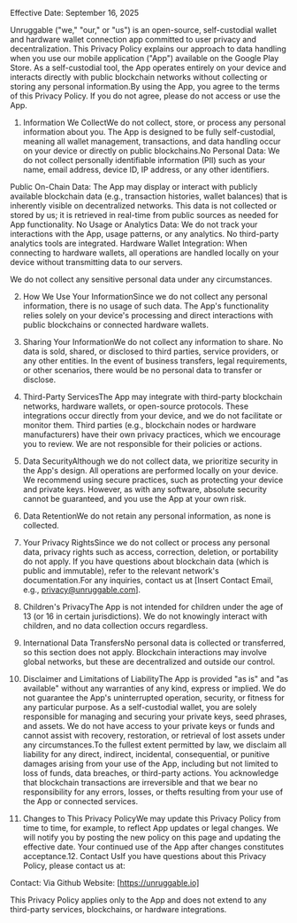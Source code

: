 Effective Date: September 16, 2025

Unruggable ("we," "our," or "us") is an open-source, self-custodial wallet and hardware wallet connection app committed to user privacy and decentralization. This Privacy Policy explains our approach to data handling when you use our mobile application ("App") available on the Google Play Store. As a self-custodial tool, the App operates entirely on your device and interacts directly with public blockchain networks without collecting or storing any personal information.By using the App, you agree to the terms of this Privacy Policy. If you do not agree, please do not access or use the App.

1. Information We CollectWe do not collect, store, or process any personal information about you. The App is designed to be fully self-custodial, meaning all wallet management, transactions, and data handling occur on your device or directly on public blockchains.No Personal Data: We do not collect personally identifiable information (PII) such as your name, email address, device ID, IP address, or any other identifiers.

Public On-Chain Data: The App may display or interact with publicly available blockchain data (e.g., transaction histories, wallet balances) that is inherently visible on decentralized networks. This data is not collected or stored by us; it is retrieved in real-time from public sources as needed for App functionality.
No Usage or Analytics Data: We do not track your interactions with the App, usage patterns, or any analytics. No third-party analytics tools are integrated.
Hardware Wallet Integration: When connecting to hardware wallets, all operations are handled locally on your device without transmitting data to our servers.

We do not collect any sensitive personal data under any circumstances.

2. How We Use Your InformationSince we do not collect any personal information, there is no usage of such data. The App's functionality relies solely on your device's processing and direct interactions with public blockchains or connected hardware wallets.

3. Sharing Your InformationWe do not collect any information to share. No data is sold, shared, or disclosed to third parties, service providers, or any other entities. In the event of business transfers, legal requirements, or other scenarios, there would be no personal data to transfer or disclose.

4. Third-Party ServicesThe App may integrate with third-party blockchain networks, hardware wallets, or open-source protocols. These integrations occur directly from your device, and we do not facilitate or monitor them. Third parties (e.g., blockchain nodes or hardware manufacturers) have their own privacy practices, which we encourage you to review. We are not responsible for their policies or actions.

5. Data SecurityAlthough we do not collect data, we prioritize security in the App's design. All operations are performed locally on your device. We recommend using secure practices, such as protecting your device and private keys. However, as with any software, absolute security cannot be guaranteed, and you use the App at your own risk.

6. Data RetentionWe do not retain any personal information, as none is collected.

7. Your Privacy RightsSince we do not collect or process any personal data, privacy rights such as access, correction, deletion, or portability do not apply. If you have questions about blockchain data (which is public and immutable), refer to the relevant network's documentation.For any inquiries, contact us at [Insert Contact Email, e.g., privacy@unruggable.com].

8. Children's PrivacyThe App is not intended for children under the age of 13 (or 16 in certain jurisdictions). We do not knowingly interact with children, and no data collection occurs regardless.

9. International Data TransfersNo personal data is collected or transferred, so this section does not apply. Blockchain interactions may involve global networks, but these are decentralized and outside our control.

10. Disclaimer and Limitations of LiabilityThe App is provided "as is" and "as available" without any warranties of any kind, express or implied. We do not guarantee the App's uninterrupted operation, security, or fitness for any particular purpose. As a self-custodial wallet, you are solely responsible for managing and securing your private keys, seed phrases, and assets. We do not have access to your private keys or funds and cannot assist with recovery, restoration, or retrieval of lost assets under any circumstances.To the fullest extent permitted by law, we disclaim all liability for any direct, indirect, incidental, consequential, or punitive damages arising from your use of the App, including but not limited to loss of funds, data breaches, or third-party actions. You acknowledge that blockchain transactions are irreversible and that we bear no responsibility for any errors, losses, or thefts resulting from your use of the App or connected services.

11. Changes to This Privacy PolicyWe may update this Privacy Policy from time to time, for example, to reflect App updates or legal changes. We will notify you by posting the new policy on this page and updating the effective date. Your continued use of the App after changes constitutes acceptance.12. Contact UsIf you have questions about this Privacy Policy, please contact us at:

Contact: Via Github
Website: [https://unruggable.io]

This Privacy Policy applies only to the App and does not extend to any third-party services, blockchains, or hardware integrations.

